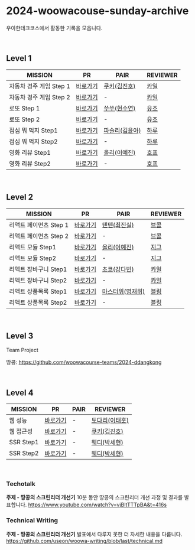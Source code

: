 # 2024-woowacouse-sunday-archive
우아한테크코스에서 활동한 기록을 모읍니다.

<br/>

## Level 1 

| **MISSION**         | **PR**                                | **PAIR** | **REVIEWER** |
| ------------------- | --------------------------------------- | ------------ |------------ |
| 자동차 경주 게임 Step 1| [바로가기](https://github.com/woowacourse/javascript-racingcar/pull/286)   | [쿠키(김진호)](https://github.com/jinhokim98)         | [카일](https://github.com/igy95) 
| 자동차 경주 게임 Step 2| [바로가기](https://github.com/woowacourse/javascript-racingcar/pull/328)   | - | [카일](https://github.com/igy95) 
| 로또 Step 1 | [바로가기](https://github.com/woowacourse/javascript-lotto/pull/271)      | [쑤쑤(현수연)](https://github.com/soosoo22)         |[유조](https://github.com/yujo11) |
| 로또 Step 2 | [바로가기](https://github.com/woowacourse/javascript-lotto/pull/326)     | -         |[유조](https://github.com/yujo11) |
| 점심 뭐 먹지 Step1 | [바로가기](https://github.com/woowacourse/javascript-lunch/pull/134)     | [파슬리(김윤아)](https://github.com/anttiey)        |[하루](https://github.com/365kim) |
| 점심 뭐 먹지 Step2 | [바로가기](https://github.com/woowacourse/javascript-lunch/pull/168)    | -        |[하루](https://github.com/365kim) |
| 영화 리뷰 Step1 | [바로가기](https://github.com/woowacourse/javascript-movie-review/pull/135)    | [올리(이예진)](https://github.com/ImxYJL)       |[호프](https://github.com/moonheekim0118) |
| 영화 리뷰 Step2 | [바로가기](https://github.com/woowacourse/javascript-movie-review/pull/173)  | -       |[호프](https://github.com/moonheekim0118) |

<br/>

## Level 2

| **MISSION**         | **PR**                                | **PAIR** | **REVIEWER** |
| ------------------- | --------------------------------------- | ------------ |------------ |
| 리액트 페이먼츠 Step 1| [바로가기](https://github.com/woowacourse/react-payments/pull/347)   | [텐텐(최진실)](https://github.com/chlwlstlf)         | [브콜](https://github.com/Tanney-102) 
| 리액트 페이먼츠 Step 2| [바로가기](https://github.com/woowacourse/react-payments/pull/401)   | -         | [브콜](https://github.com/Tanney-102) 
| 리액트 모듈 Step1| [바로가기](https://github.com/woowacourse/react-modules/pull/37)   | [올리(이예진)](https://github.com/ImxYJL) | [지그](https://github.com/zigsong)
| 리액트 모듈 Step2| [바로가기](https://github.com/woowacourse/react-modules/pull/64)   | - | [지그](https://github.com/zigsong)
| 리액트 장바구니 Step1 | [바로가기](https://github.com/woowacourse/react-shopping-cart/pull/267)     | [초코(강다빈)](https://github.com/00kang)        |[카일](https://github.com/igy95) |
| 리액트 장바구니 Step2 | [바로가기](https://github.com/woowacourse/react-shopping-cart/pull/315)     | -        |[카일](https://github.com/igy95) |
| 리액트 상품목록 Step1 | [바로가기](https://github.com/woowacourse/react-shopping-products/pull/18)     | [마스터위(명재위)](https://github.com/Jaymyong66)         |[블링](https://github.com/uk960214) |
| 리액트 상품목록 Step2 | [바로가기](https://github.com/woowacourse/react-shopping-products/pull/74)     | - |[블링](https://github.com/uk960214) |

<br/>

## Level 3
Team Project

땅콩: https://github.com/woowacourse-teams/2024-ddangkong

<br/>

## Level 4
| **MISSION**         | **PR**                                | **PAIR** | **REVIEWER** |
| ------------------- | --------------------------------------- | ------------ |------------ |
| 웹 성능 | [바로가기](https://github.com/woowacourse/perf-basecamp/pull/146)   |-| [토다리(이태훈)](https://github.com/Todari) |
| 웹 접근성 | [바로가기](https://github.com/woowacourse/a11y-airline/pull/137)   |-| [쿠키(김진호)](https://github.com/jinhokim98) |
| SSR Step1 | [바로가기](https://github.com/woowacourse/react-ssr/pull/28)   |-| [웨디(박세현)](https://github.com/pakxe) |
| SSR Step2 | [바로가기](https://github.com/woowacourse/react-ssr/pull/64)   |-| [웨디(박세현)](https://github.com/pakxe) |

<br/>

### Techotalk 
**주제 - 땅콩의 스크린리더 개선기**
10분 동안 땅콩의 스크린리더 개선 과정 및 결과를 발표합니다.
https://www.youtube.com/watch?v=vjBltTTTpBA&t=416s

### Technical Writing
**주제 - 땅콩의 스크린리더 개선기**
발표에서 다루지 못한 더 자세한 내용을 다룹니다. 
https://github.com/useon/woowa-writing/blob/last/technical.md
